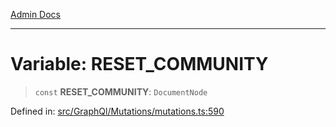 [Admin Docs](/)

***

# Variable: RESET\_COMMUNITY

> `const` **RESET\_COMMUNITY**: `DocumentNode`

Defined in: [src/GraphQl/Mutations/mutations.ts:590](https://github.com/PalisadoesFoundation/talawa-admin/blob/main/src/GraphQl/Mutations/mutations.ts#L590)
